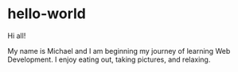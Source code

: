 # hello-world

Hi all!

My name is Michael and I am beginning my journey of learning Web Development.
I enjoy eating out, taking pictures, and relaxing.

